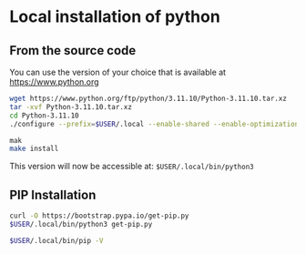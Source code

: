 # Local installation of python

## From the source code

You can use the version of your choice that is available at https://www.python.org

```sh
wget https://www.python.org/ftp/python/3.11.10/Python-3.11.10.tar.xz
tar -xvf Python-3.11.10.tar.xz
cd Python-3.11.10
./configure --prefix=$USER/.local --enable-shared --enable-optimizations --enable-ipv6 LDFLAGS=-Wl,-rpath=$USER/.local/lib,--disable-new-dtags

mak
make install
```

This version will now be accessible at: `$USER/.local/bin/python3`

## PIP Installation

```sh
curl -O https://bootstrap.pypa.io/get-pip.py
$USER/.local/bin/python3 get-pip.py

$USER/.local/bin/pip -V
```

